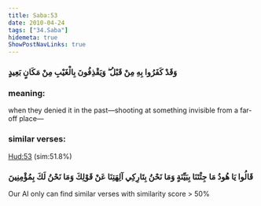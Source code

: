 ```yaml
---
title: Saba:53
date: 2010-04-24
tags: ["34.Saba"]
hidemeta: true 
ShowPostNavLinks: true 
---
```

### وَقَدْ كَفَرُوا بِهِ مِنْ قَبْلُ ۖ وَيَقْذِفُونَ بِالْغَيْبِ مِنْ مَكَانٍ بَعِيدٍ
### meaning: 
when they denied it in the past—shooting at something invisible from a far-off place—
### similar verses: 

[Hud:53](/11/53) (sim:51.8%)

### قَالُوا يَا هُودُ مَا جِئْتَنَا بِبَيِّنَةٍ وَمَا نَحْنُ بِتَارِكِي آلِهَتِنَا عَنْ قَوْلِكَ وَمَا نَحْنُ لَكَ بِمُؤْمِنِينَ

Our AI only can find similar verses with similarity score > 50% 



